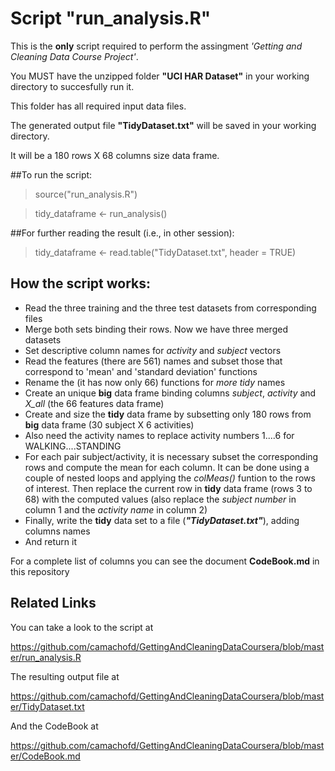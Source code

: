 # Script "run_analysis.R"

This is the __only__ script required to perform the assingment _'Getting and Cleaning Data Course Project'_.

You MUST have the unzipped folder __"UCI HAR Dataset"__ in your working directory to succesfully run it.

This folder has all required input data files.

The generated output file __"TidyDataset.txt"__ will be saved in your working directory.

It will be a 180 rows X 68 columns size data frame.
 
##To run the script:

> source("run_analysis.R")

> tidy_dataframe <- run_analysis()

##For further reading the result (i.e., in other session):

> tidy_dataframe <- read.table("TidyDataset.txt", header = TRUE)

## How the script works:

* Read the three training and the three test datasets from corresponding files
* Merge both sets binding their rows. Now we have three merged datasets
* Set descriptive column names for _activity_ and _subject_ vectors
* Read the features (there are 561) names and subset those that correspond to 'mean' and 'standard deviation' functions
* Rename the (it has now only 66) functions for _more tidy_ names
* Create an unique __big__ data frame binding columns _subject_, _activity_ and _X\_all_ (the 66 features data frame)
* Create and size the __tidy__ data frame by subsetting only 180 rows from __big__ data frame (30 subject X 6 activities)
* Also need the activity names to replace activity numbers 1....6 for WALKING....STANDING
* For each pair subject/activity, it is necessary subset the corresponding rows and compute the mean for each column. It can be done using a couple of nested loops and applying the _colMeas()_ funtion to the rows of interest. Then replace the current row in __tidy__ data frame (rows 3 to 68) with the computed values (also replace the _subject number_ in column 1 and the _activity name_ in column 2)
* Finally, write the __tidy__ data set to a file (___"TidyDataset.txt"___), adding columns names
* And return it

For a complete list of columns you can see the document __CodeBook.md__ in this repository

## Related Links

You can take a look to the script at

https://github.com/camachofd/GettingAndCleaningDataCoursera/blob/master/run_analysis.R

The resulting output file at

https://github.com/camachofd/GettingAndCleaningDataCoursera/blob/master/TidyDataset.txt

And the CodeBook at

https://github.com/camachofd/GettingAndCleaningDataCoursera/blob/master/CodeBook.md

